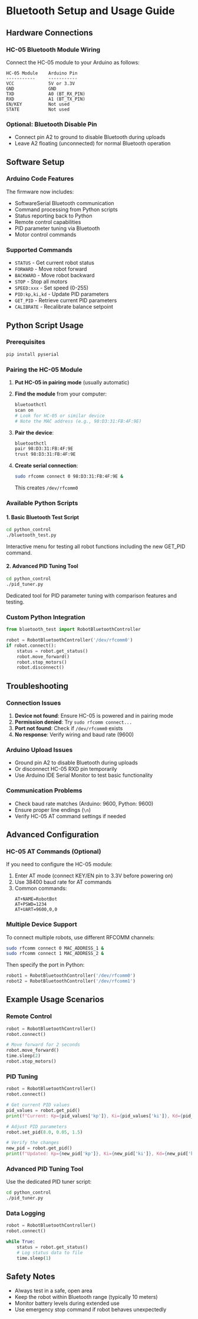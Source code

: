 # Bluetooth Setup and Usage Guide

## Hardware Connections

### HC-05 Bluetooth Module Wiring
Connect the HC-05 module to your Arduino as follows:

```
HC-05 Module    Arduino Pin
-----------     -----------
VCC             5V or 3.3V
GND             GND
TXD             A0 (BT_RX_PIN)
RXD             A1 (BT_TX_PIN)
EN/KEY          Not used
STATE           Not used
```

### Optional: Bluetooth Disable Pin
- Connect pin A2 to ground to disable Bluetooth during uploads
- Leave A2 floating (unconnected) for normal Bluetooth operation

## Software Setup

### Arduino Code Features
The firmware now includes:
- SoftwareSerial Bluetooth communication
- Command processing from Python scripts
- Status reporting back to Python
- Remote control capabilities
- PID parameter tuning via Bluetooth
- Motor control commands

### Supported Commands
- `STATUS` - Get current robot status
- `FORWARD` - Move robot forward
- `BACKWARD` - Move robot backward
- `STOP` - Stop all motors
- `SPEED:xxx` - Set speed (0-255)
- `PID:kp,ki,kd` - Update PID parameters
- `GET_PID` - Retrieve current PID parameters
- `CALIBRATE` - Recalibrate balance setpoint

## Python Script Usage

### Prerequisites
```bash
pip install pyserial
```

### Pairing the HC-05 Module

1. **Put HC-05 in pairing mode** (usually automatic)
2. **Find the module** from your computer:
   ```bash
   bluetoothctl
   scan on
   # Look for HC-05 or similar device
   # Note the MAC address (e.g., 98:D3:31:FB:4F:9E)
   ```

3. **Pair the device**:
   ```bash
   bluetoothctl
   pair 98:D3:31:FB:4F:9E
   trust 98:D3:31:FB:4F:9E
   ```

4. **Create serial connection**:
   ```bash
   sudo rfcomm connect 0 98:D3:31:FB:4F:9E &
   ```
   This creates `/dev/rfcomm0`

### Available Python Scripts

#### 1. Basic Bluetooth Test Script
```bash
cd python_control
./bluetooth_test.py
```
Interactive menu for testing all robot functions including the new GET_PID command.

#### 2. Advanced PID Tuning Tool
```bash
cd python_control
./pid_tuner.py
```
Dedicated tool for PID parameter tuning with comparison features and testing.

### Custom Python Integration
```python
from bluetooth_test import RobotBluetoothController

robot = RobotBluetoothController('/dev/rfcomm0')
if robot.connect():
    status = robot.get_status()
    robot.move_forward()
    robot.stop_motors()
    robot.disconnect()
```

## Troubleshooting

### Connection Issues
1. **Device not found**: Ensure HC-05 is powered and in pairing mode
2. **Permission denied**: Try `sudo rfcomm connect...`
3. **Port not found**: Check if `/dev/rfcomm0` exists
4. **No response**: Verify wiring and baud rate (9600)

### Arduino Upload Issues
- Ground pin A2 to disable Bluetooth during uploads
- Or disconnect HC-05 RXD pin temporarily
- Use Arduino IDE Serial Monitor to test basic functionality

### Communication Problems
- Check baud rate matches (Arduino: 9600, Python: 9600)
- Ensure proper line endings (`\n`)
- Verify HC-05 AT command settings if needed

## Advanced Configuration

### HC-05 AT Commands (Optional)
If you need to configure the HC-05 module:

1. Enter AT mode (connect KEY/EN pin to 3.3V before powering on)
2. Use 38400 baud rate for AT commands
3. Common commands:
   ```
   AT+NAME=RobotBot
   AT+PSWD=1234
   AT+UART=9600,0,0
   ```

### Multiple Device Support
To connect multiple robots, use different RFCOMM channels:
```bash
sudo rfcomm connect 0 MAC_ADDRESS_1 &
sudo rfcomm connect 1 MAC_ADDRESS_2 &
```

Then specify the port in Python:
```python
robot1 = RobotBluetoothController('/dev/rfcomm0')
robot2 = RobotBluetoothController('/dev/rfcomm1')
```

## Example Usage Scenarios

### Remote Control
```python
robot = RobotBluetoothController()
robot.connect()

# Move forward for 2 seconds
robot.move_forward()
time.sleep(2)
robot.stop_motors()
```

### PID Tuning
```python
robot = RobotBluetoothController()
robot.connect()

# Get current PID values
pid_values = robot.get_pid()
print(f"Current: Kp={pid_values['kp']}, Ki={pid_values['ki']}, Kd={pid_values['kd']}")

# Adjust PID parameters
robot.set_pid(8.0, 0.05, 1.5)

# Verify the changes
new_pid = robot.get_pid()
print(f"Updated: Kp={new_pid['kp']}, Ki={new_pid['ki']}, Kd={new_pid['kd']}")
```

### Advanced PID Tuning Tool
Use the dedicated PID tuner script:
```bash
cd python_control
./pid_tuner.py
```

### Data Logging
```python
robot = RobotBluetoothController()
robot.connect()

while True:
    status = robot.get_status()
    # Log status data to file
    time.sleep(1)
```

## Safety Notes
- Always test in a safe, open area
- Keep the robot within Bluetooth range (typically 10 meters)
- Monitor battery levels during extended use
- Use emergency stop command if robot behaves unexpectedly
